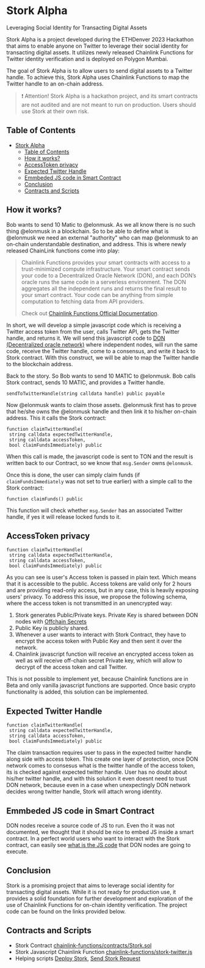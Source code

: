 # Stork Alpha

Leveraging Social Identity for Transacting Digital Assets

Stork Alpha is a project developed during the ETHDenver 2023 Hackathon that aims to enable anyone on Twitter to leverage their social identity for transacting digital assets. It utilizes newly released Chainlink Functions for Twitter identity verification and is deployed on Polygon Mumbai.

The goal of Stork Alpha is to allow users to send digital assets to a Twitter handle. To achieve this, Stork Alpha uses Chainlink Functions to map the Twitter handle to an on-chain address.

> :exclamation: Attention! Stork Alpha is a hackathon project, and its smart contracts are not audited and are not meant to run on production. Users should use Stork at their own risk.

## Table of Contents

- [Stork Alpha](#stork-alpha)
  - [Table of Contents](#table-of-contents)
  - [How it works?](#how-it-works)
  - [AccessToken privacy](#accesstoken-privacy)
  - [Expected Twitter Handle](#expected-twitter-handle)
  - [Emmbeded JS code in Smart Contract](#emmbeded-js-code-in-smart-contract)
  - [Conclusion](#conclusion)
  - [Contracts and Scripts](#contracts-and-scripts)

## How it works?

Bob wants to send 10 Matic to @elonmusk. As we all know there is no such thing @elonmusk in a blockchain. So to be able to define what is @elonmusk we need an external "authority" who can map @elonmusk to an on-chain understandable destination, and address. This is where newly released ChainLink functions come into play:

> Chainlink Functions provides your smart contracts with access to a trust-minimized compute infrastructure. Your smart contract sends your code to a Decentralized Oracle Network (DON), and each DON’s oracle runs the same code in a serverless environment. The DON aggregates all the independent runs and returns the final result to your smart contract. Your code can be anything from simple computation to fetching data from API providers. 
> 
> Check out [Chainlink Functions Official Documentation](https://docs.chain.link/chainlink-functions).


In short, we will develop a simple javascript code which is receiving a Twitter access token from the user, calls Twitter API, gets the Twitter handle, and returns it. We will send this javascript code to [DON (Decentralized oracle network)](https://docs.chain.link/chainlink-functions/resources/concepts/) where independent nodes, will run the same code, receive the Twitter handle, come to a consensus, and write it back to Stork contract. With this construct, we will be able to map the Twitter handle to the blockchain address.

Back to the story. So Bob wants to send 10 MATIC to @elonmusk. Bob calls Stork contract, sends 10 MATIC, and provides a Twitter handle.

```
sendToTwitterHandle(string calldata handle) public payable
```

Now @elonmusk wants to claim those assets. @elonmusk first has to prove that he/she owns the @elonmusk handle and then link it to his/her on-chain address. This it calls the Stork contract:

```
function claimTwitterHandle(
 string calldata expectedTwitterHandle,
 string calldata accessToken,
 bool claimFundsImmediately) public
```

When this call is made, the javascript code is sent to TON and the result is written back to our Contract, so we know that `msg.Sender` owns `@elonmusk`.

Once this is done, the user can simply claim funds (if `claimFundsImmediately` was not set to true earlier) with a simple call to the Stork contract:

```
function claimFunds() public
```

This function will check whether `msg.Sender` has an associated Twitter handle, if yes it will release locked funds to it.


## AccessToken privacy

```
function claimTwitterHandle(
 string calldata expectedTwitterHandle,
 string calldata accessToken,
 bool claimFundsImmediately) public
```

As you can see is user's Access token is passed in plain text. Which means that it is accessible to the public. Access tokens are valid only for 2 hours and are providing read-only access, but in any case, this is heavily exposing users' privacy. To address this issue, we propose the following schema, where the access token is not transmitted in an unencrypted way:

1. Stork generates Public/Private keys. Private Key is shared between DON nodes with [Offchain Secrets](https://docs.chain.link/chainlink-functions/tutorials/api-use-secrets-offchain)
2. Public Key is publicly shared.
3. Whenever a user wants to interact with Stork Contract, they have to encrypt the access token with Public Key and then sent it over the network.
4. Chainlink javascript function will receive an encrypted access token as well as will receive off-chain secret Private key, which will allow to decrypt of the access token and call Twitter.

This is not possible to implement yet, because Chainlink functions are in Beta and only vanilla javascript functions are supported. Once basic crypto functionality is added, this solution can be implemented.

## Expected Twitter Handle

```
function claimTwitterHandle(
 string calldata expectedTwitterHandle,
 string calldata accessToken,
 bool claimFundsImmediately) public
```

The claim transaction requires user to pass in the expected twitter handle along side with access token. This create one layer of protection, once DON network comes to consesus what is the twitter handle of the access token, its is checked against expected twitter handle. User has no doubt about his/her twitter handle, and with this solution it even doesnt need to trust DON network, because even in a case when unexpectingly DON network decides wrong twitter handle, Stork will attach wrong identity.


## Emmbeded JS code in Smart Contract
DON nodes receive a source code of JS to run. Even tho it was not documented, we thought that it should be nice to embed JS inside a smart contract. In a perfect world users who want to interact with the Stork contract, can easily see [what is the JS code](/chainlink-functions/contracts/Stork.sol#L23) that DON nodes are going to execute.

## Conclusion

Stork is a promising project that aims to leverage social identity for transacting digital assets. While it is not ready for production use, it provides a solid foundation for further development and exploration of the use of Chainlink Functions for on-chain identity verification. The project code can be found on the links provided below.

## Contracts and Scripts

- Stork Contract [chainlink-functions/contracts/Stork.sol](/chainlink-functions/contracts/Stork.sol)
- Stork Javascript Chainlink Function [chainlink-functions/stork-twitter.js](/chainlink-functions/stork-twitter.js)
- Helping scripts [Deploy Stork](/chainlink-functions/tasks/Functions-client/deployClient.js#L54), [Send Stork Request](/chainlink-functions/tasks/Functions-client/request.js#L220)
